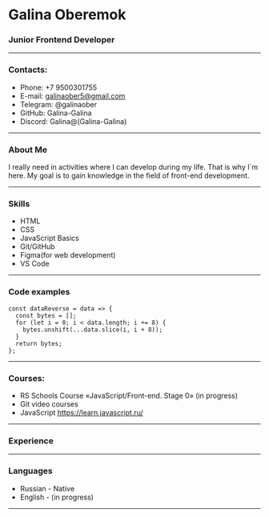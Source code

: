 # Galina Oberemok


### Junior Frontend Developer

---

### Contacts:
* Phone: +7 9500301755
* E-mail: galinaober5@gmail.com
* Telegram: @galinaober
* GitHub: Galina-Galina
* Discord: Galina@(Galina-Galina)

---

### About Me
I really need in activities where I can develop during my life. 
That is why I`m here. 
My goal is to gain knowledge in the field of front-end development.

---

### Skills
* HTML
* CSS
* JavaScript Basics
* Git/GitHub
* Figma(for web development)
* VS Code

---

### Code examples
```
const dataReverse = data => {
  const bytes = [];
  for (let i = 0; i < data.length; i += 8) {
    bytes.unshift(...data.slice(i, i + 8));
  }
  return bytes;
};
```
---

### Courses:
* RS Schools Course «JavaScript/Front-end. Stage 0» (in progress)
* Git video courses
* JavaScript https://learn.javascript.ru/
---

### Experience

---

### Languages
* Russian - Native
* English - (in progress)
---
